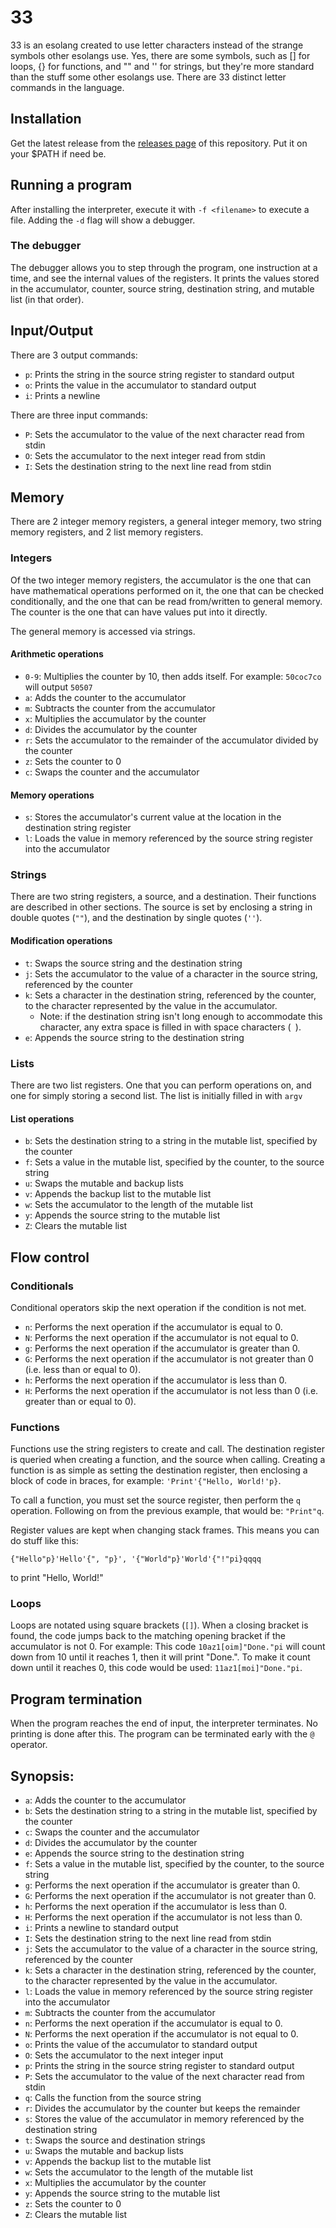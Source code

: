 #  33

33 is an esolang created to use letter characters instead of the strange symbols other esolangs use. Yes, there are some
symbols, such as [] for loops, {} for functions, and "" and '' for strings, but they're more standard than the stuff some other
esolangs use. There are 33 distinct letter commands in the language.

## Installation
Get the latest release from the [releases page](https://github.com/TheOnlyMrCat/33/releases) of this repository. Put it on
your $PATH if need be.

## Running a program
After installing the interpreter, execute it with `-f <filename>` to execute a file. Adding the `-d` flag will show a debugger.

### The debugger
The debugger allows you to step through the program, one instruction at a time, and see the internal values of the registers.
It prints the values stored in the accumulator, counter, source string, destination string, and mutable list (in that order).

## Input/Output
There are 3 output commands:

* `p`: Prints the string in the source string register to standard output
* `o`: Prints the value in the accumulator to standard output
* `i`: Prints a newline

There are three input commands:

* `P`: Sets the accumulator to the value of the next character read from stdin
* `O`: Sets the accumulator to the next integer read from stdin
* `I`: Sets the destination string to the next line read from stdin

## Memory
There are 2 integer memory registers, a general integer memory, two string memory registers, and 2 list memory registers.

### Integers
Of the two integer memory registers, the accumulator is the one that can have mathematical operations performed on it, the
one that can be checked conditionally, and the one that can be read from/written to general memory. The counter is the one that can 
have values put into it directly.

The general memory is accessed via strings.

#### Arithmetic operations

* `0-9`: Multiplies the counter by 10, then adds itself. For example: `50coc7co` will output `50507`
* `a`: Adds the counter to the accumulator
* `m`: Subtracts the counter from the accumulator
* `x`: Multiplies the accumulator by the counter
* `d`: Divides the accumulator by the counter
* `r`: Sets the accumulator to the remainder of the accumulator divided by the counter
* `z`: Sets the counter to 0
* `c`: Swaps the counter and the accumulator

#### Memory operations
* `s`: Stores the accumulator's current value at the location in the destination string register
* `l`: Loads the value in memory referenced by the source string register into the accumulator

### Strings
There are two string registers, a source, and a destination. Their functions are described in other sections. The source is set by
enclosing a string in double quotes (`""`), and the destination by single quotes (`''`).

#### Modification operations
* `t`: Swaps the source string and the destination string
* `j`: Sets the accumulator to the value of a character in the source string, referenced by the counter
* `k`: Sets a character in the destination string, referenced by the counter, to the character represented by the value in the accumulator.
	* Note: if the destination string isn't long enough to accommodate this character, any extra space is filled in with space characters (` `).
* `e`: Appends the source string to the destination string

### Lists
There are two list registers. One that you can perform operations on, and one for simply storing a second list. The list is initially filled in with `argv`

#### List operations
* `b`: Sets the destination string to a string in the mutable list, specified by the counter
* `f`: Sets a value in the mutable list, specified by the counter, to the source string
* `u`: Swaps the mutable and backup lists
* `v`: Appends the backup list to the mutable list
* `w`: Sets the accumulator to the length of the mutable list
* `y`: Appends the source string to the mutable list
* `Z`: Clears the mutable list

## Flow control
### Conditionals
Conditional operators skip the next operation if the condition is not met.
* `n`: Performs the next operation if the accumulator is equal to 0.
* `N`: Performs the next operation if the accumulator is not equal to 0.
* `g`: Performs the next operation if the accumulator is greater than 0.
* `G`: Performs the next operation if the accumulator is not greater than 0 (i.e. less than or equal to 0).
* `h`: Performs the next operation if the accumulator is less than 0.
* `H`: Performs the next operation if the accumulator is not less than 0 (i.e. greater than or equal to 0).

### Functions
Functions use the string registers to create and call. The destination register is queried when creating a function, and the source
when calling. Creating a function is as simple as setting the destination register, then enclosing a block of code in braces, for
example: `'Print'{"Hello, World!'p}`.

To call a function, you must set the source register, then perform the `q` operation. Following on from the previous example, that
would be: `"Print"q`.

Register values are kept when changing stack frames. This means you can do stuff like this:

```
{"Hello"p}'Hello'{", "p}', '{"World"p}'World'{"!"pi}qqqq
```

to print "Hello, World!"

### Loops
Loops are notated using square brackets (`[]`). When a closing bracket is found, the code jumps back to the matching opening 
bracket if the accumulator is not 0. For example: This code `10az1[oim]"Done."pi` will count down from 10 until it reaches 1,
then it will print "Done.". To make it count down until it reaches 0, this code would be used: `11az1[moi]"Done."pi`.

## Program termination
When the program reaches the end of input, the interpreter terminates. No printing is done after this. The program can be
terminated early with the `@` operator.

## Synopsis:
* `a`: Adds the counter to the accumulator
* `b`: Sets the destination string to a string in the mutable list, specified by the counter
* `c`: Swaps the counter and the accumulator
* `d`: Divides the accumulator by the counter
* `e`: Appends the source string to the destination string
* `f`: Sets a value in the mutable list, specified by the counter, to the source string
* `g`: Performs the next operation if the accumulator is greater than 0.
* `G`: Performs the next operation if the accumulator is not greater than 0.
* `h`: Performs the next operation if the accumulator is less than 0.
* `H`: Performs the next operation if the accumulator is not less than 0.
* `i`: Prints a newline to standard output
* `I`: Sets the destination string to the next line read from stdin
* `j`: Sets the accumulator to the value of a character in the source string, referenced by the counter
* `k`: Sets a character in the destination string, referenced by the counter, to the character represented by the value in the accumulator.
* `l`: Loads the value in memory referenced by the source string register into the accumulator
* `m`: Subtracts the counter from the accumulator
* `n`: Performs the next operation if the accumulator is equal to 0.
* `N`: Performs the next operation if the accumulator is not equal to 0.
* `o`: Prints the value of the accumulator to standard output
* `O`: Sets the accumulator to the next integer input
* `p`: Prints the string in the source string register to standard output
* `P`: Sets the accumulator to the value of the next character read from stdin
* `q`: Calls the function from the source string
* `r`: Divides the accumulator by the counter but keeps the remainder
* `s`: Stores the value of the accumulator in memory referenced by the destination string
* `t`: Swaps the source and destination strings
* `u`: Swaps the mutable and backup lists
* `v`: Appends the backup list to the mutable list
* `w`: Sets the accumulator to the length of the mutable list
* `x`: Multiplies the accumulator by the counter
* `y`: Appends the source string to the mutable list
* `z`: Sets the counter to 0
* `Z`: Clears the mutable list
